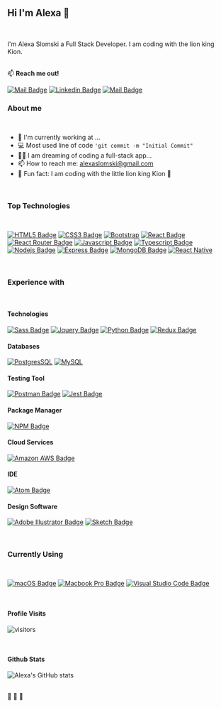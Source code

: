 ## **Hi I'm Alexa** 🦁 ## 

 <br/>

I'm Alexa Slomski a Full Stack Developer. I am coding with the lion king Kion. <br/><br/>

:mailbox: **Reach me out!** <br/>

[![Mail Badge](https://img.shields.io/badge/-snowleopardAlexa-c0392b?style=flat&labelColor=c0392b&logo=gmail&logoColor=white)](mailto:alexaslomski@gmail.com) [![Linkedin Badge](https://img.shields.io/badge/-Alexa-0e76a8?style=flat&labelColor=0e76a8&logo=linkedin&logoColor=white)](https://www.linkedin.com/in/alexa-slomski/) [![Mail Badge](https://img.shields.io/badge/-@alexaslomski-e84393?style=flat&labelColor=e84393&logo=instagram&logoColor=white)](https://instagram.com/alexaslomski)

### **About me** ###

<br/>

<!--Add description-->
- 🏢 I'm currently working at ...
- 💻 Most used line of code `'git commit -m "Initial Commit"`
- 🧡🤍 I am dreaming of coding a full-stack app...
- 📫 How to reach me: alexaslomski@gmail.com
- 🚀 Fun fact: I am coding with the little lion king Kion 🦁

<br/>

### **Top Technologies**
<br/>

[![HTML5 Badge](https://img.shields.io/badge/HTML5-E34F26?style=for-the-badge&logo=html5&logoColor=white)](#) 
[![CSS3 Badge](https://img.shields.io/badge/CSS3-1572B6?style=for-the-badge&logo=css3&logoColor=white)](#)  [![Bootstrap](https://img.shields.io/badge/Bootstrap-563D7C?style=for-the-badge&logo=bootstrap&logoColor=white)](#)  [![React Badge](https://img.shields.io/badge/-React-61DBFB?style=for-the-badge&labelColor=black&logo=react&logoColor=61DBFB)](#)  [![React Router Badge](https://img.shields.io/badge/React_Router-CA4245?style=for-the-badge&logo=react-router&logoColor=white)](#)  [![Javascript Badge](https://img.shields.io/badge/-Javascript-F0DB4F?style=for-the-badge&labelColor=black&logo=javascript&logoColor=F0DB4F)](#)  [![Typescript Badge](https://img.shields.io/badge/-Typescript-007acc?style=for-the-badge&labelColor=black&logo=typescript&logoColor=007acc)](#)  [![Nodejs Badge](https://img.shields.io/badge/-Nodejs-3C873A?style=for-the-badge&labelColor=black&logo=node.js&logoColor=3C873A)](#)  [![Express Badge](https://img.shields.io/badge/Express.js-000000?style=for-the-badge&logo=express&logoColor=white)](#)  [![MongoDB Badge](https://img.shields.io/badge/MongoDB-4EA94B?style=for-the-badge&logo=mongodb&logoColor=white)](#) 
[![React Native](https://img.shields.io/badge/React_Native-20232A?style=for-the-badge&logo=react&logoColor=61DAFB)](#) 

<br/>

### **Experience with**
<br/>

#### Technologies
[![Sass Badge](https://img.shields.io/badge/Sass-CC6699?style=for-the-badge&logo=sass&logoColor=white)](#)
[![Jquery Badge](https://img.shields.io/badge/jQuery-0769AD?style=for-the-badge&logo=jquery&logoColor=white)](#) [![Python Badge](https://img.shields.io/badge/Python-3776AB?style=for-the-badge&logo=python&logoColor=white)](#)  [![Redux Badge](https://img.shields.io/badge/Redux-593D88?style=for-the-badge&logo=redux&logoColor=white)](#) 

#### Databases
[![PostgresSQL](https://img.shields.io/badge/PostgreSQL-316192?style=for-the-badge&logo=postgresql&logoColor=white)](#) [![MySQL](https://img.shields.io/badge/MySQL-00000F?style=for-the-badge&logo=mysql&logoColor=white)](#) 

#### Testing Tool
[![Postman Badge](https://img.shields.io/badge/Postman-FF6C37?style=for-the-badge&logo=Postman&logoColor=white)](#)  [![Jest Badge](https://img.shields.io/badge/Jest-C21325?style=for-the-badge&logo=jest&logoColor=white)](#) 

#### Package Manager

[![NPM Badge](https://img.shields.io/badge/npm-CB3837?style=for-the-badge&logo=npm&logoColor=white)](#) 

#### Cloud Services

[![Amazon AWS Badge](https://img.shields.io/badge/Amazon_AWS-232F3E?style=for-the-badge&logo=amazon-aws&logoColor=white)](#) 

#### IDE

[![Atom Badge](https://img.shields.io/badge/Atom-66595C?style=for-the-badge&logo=Atom&logoColor=white)](#) 

#### Design Software

[![Adobe Illustrator Badge](https://img.shields.io/badge/Adobe%20XD-FF61F6?style=for-the-badge&logo=Adobe%20XD&logoColor=white)](#) [![Sketch Badge](https://img.shields.io/badge/Sketch-F7B500?style=for-the-badge&logo=Sketch&logoColor=white)](#) 

<br/>

### **Currently Using**
<br/>

[![macOS Badge](https://img.shields.io/badge/macOS-000000?style=for-the-badge&logo=macos&logoColor=white)](#) [![Macbook Pro Badge](https://img.shields.io/badge/Apple-MacBook_Pro_-999999?style=for-the-badge&logo=apple&logoColor=white)](#)  [![Visual Studio Code Badge](https://img.shields.io/badge/Visual_Studio_Code-0078D4?style=for-the-badge&logo=visual%20studio%20code&logoColor=white)](#) 

<br/>

#### **Profile Visits**

![visitors](https://visitor-badge.glitch.me/badge?page_id=snowleopardAlexa.snowleopardAlexa)

<br/>

#### **Github Stats**

![Alexa's GitHub stats](https://github-readme-stats.vercel.app/api?username=snowleopardAlexa&hide=contribs,prs&theme=synthwave)

 <br/>
🧡 🦁 🤍
















